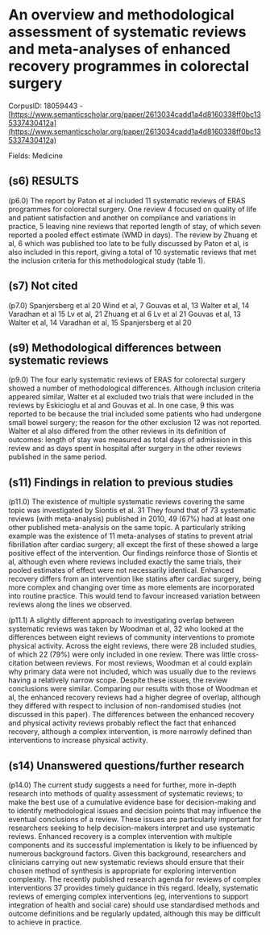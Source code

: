 # An overview and methodological assessment of systematic reviews and meta-analyses of enhanced recovery programmes in colorectal surgery

CorpusID: 18059443 - [https://www.semanticscholar.org/paper/2613034cadd1a4d8160338ff0bc135337430412a](https://www.semanticscholar.org/paper/2613034cadd1a4d8160338ff0bc135337430412a)

Fields: Medicine

## (s6) RESULTS
(p6.0) The report by Paton et al included 11 systematic reviews of ERAS programmes for colorectal surgery. One review 4 focused on quality of life and patient satisfaction and another on compliance and variations in practice, 5 leaving nine reviews that reported length of stay, of which seven reported a pooled effect estimate (WMD in days). The review by Zhuang et al, 6 which was published too late to be fully discussed by Paton et al, is also included in this report, giving a total of 10 systematic reviews that met the inclusion criteria for this methodological study (table 1).
## (s7) Not cited
(p7.0) Spanjersberg et al 20 Wind et al, 7 Gouvas et al, 13 Walter et al, 14 Varadhan et al 15 Lv et al, 21 Zhuang et al 6 Lv et al 21 Gouvas et al, 13 Walter et al, 14 Varadhan et al, 15 Spanjersberg et al 20
## (s9) Methodological differences between systematic reviews
(p9.0) The four early systematic reviews of ERAS for colorectal surgery showed a number of methodological differences. Although inclusion criteria appeared similar, Walter et al excluded two trials that were included in the reviews by Eskicioglu et al and Gouvas et al. In one case, 9 this was reported to be because the trial included some patients who had undergone small bowel surgery; the reason for the other exclusion 12 was not reported. Walter et al also differed from the other reviews in its definition of outcomes: length of stay was measured as total days of admission in this review and as days spent in hospital after surgery in the other reviews published in the same period.
## (s11) Findings in relation to previous studies
(p11.0) The existence of multiple systematic reviews covering the same topic was investigated by Siontis et al. 31 They found that of 73 systematic reviews (with meta-analysis) published in 2010, 49 (67%) had at least one other published meta-analysis on the same topic. A particularly striking example was the existence of 11 meta-analyses of statins to prevent atrial fibrillation after cardiac surgery; all except the first of these showed a large positive effect of the intervention. Our findings reinforce those of Siontis et al, although even where reviews included exactly the same trials, their pooled estimates of effect were not necessarily identical. Enhanced recovery differs from an intervention like statins after cardiac surgery, being more complex and changing over time as more elements are incorporated into routine practice. This would tend to favour increased variation between reviews along the lines we observed.

(p11.1) A slightly different approach to investigating overlap between systematic reviews was taken by Woodman et al, 32 who looked at the differences between eight reviews of community interventions to promote physical activity. Across the eight reviews, there were 28 included studies, of which 22 (79%) were only included in one review. There was little cross-citation between reviews. For most reviews, Woodman et al could explain why primary data were not included, which was usually due to the reviews having a relatively narrow scope. Despite these issues, the review conclusions were similar. Comparing our results with those of Woodman et al, the enhanced recovery reviews had a higher degree of overlap, although they differed with respect to inclusion of non-randomised studies (not discussed in this paper). The differences between the enhanced recovery and physical activity reviews probably reflect the fact that enhanced recovery, although a complex intervention, is more narrowly defined than interventions to increase physical activity.
## (s14) Unanswered questions/further research
(p14.0) The current study suggests a need for further, more in-depth research into methods of quality assessment of systematic reviews; to make the best use of a cumulative evidence base for decision-making and to identify methodological issues and decision points that may influence the eventual conclusions of a review. These issues are particularly important for researchers seeking to help decision-makers interpret and use systematic reviews. Enhanced recovery is a complex intervention with multiple components and its successful implementation is likely to be influenced by numerous background factors. Given this background, researchers and clinicians carrying out new systematic reviews should ensure that their chosen method of synthesis is appropriate for exploring intervention complexity. The recently published research agenda for reviews of complex interventions 37 provides timely guidance in this regard. Ideally, systematic reviews of emerging complex interventions (eg, interventions to support integration of health and social care) should use standardised methods and outcome definitions and be regularly updated, although this may be difficult to achieve in practice.
